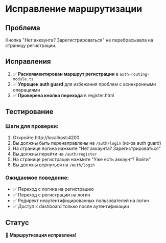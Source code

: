 # Исправление маршрутизации

## Проблема
Кнопка "Нет аккаунта? Зарегистрироваться" не перебрасывала на страницу регистрации.

## Исправления
1. ✅ **Раскомментирован маршрут регистрации** в `auth-routing-module.ts`
2. ✅ **Упрощен auth guard** для избежания проблем с асинхронными операциями
3. ✅ **Проверена кнопка перехода** в register.html

## Тестирование

### Шаги для проверки:
1. Откройте http://localhost:4200
2. Вы должны быть перенаправлены на `/auth/login` (из-за auth guard)
3. На странице логина нажмите "Нет аккаунта? Зарегистрироваться"
4. Вы должны перейти на `/auth/register`
5. На странице регистрации нажмите "Уже есть аккаунт? Войти"
6. Вы должны вернуться на `/auth/login`

### Ожидаемое поведение:
- ✅ Переход с логина на регистрацию
- ✅ Переход с регистрации на логин
- ✅ Редирект неаутентифицированных пользователей на логин
- ✅ Доступ к dashboard только после аутентификации

## Статус
🎉 **Маршрутизация исправлена!**
